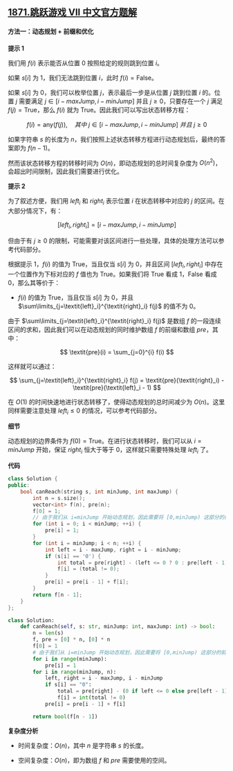 ## [1871.跳跃游戏 VII 中文官方题解](https://leetcode.cn/problems/jump-game-vii/solutions/100000/tiao-yue-you-xi-vii-by-leetcode-solution-rsyv)
#### 方法一：动态规划 + 前缀和优化

**提示 $1$**

我们用 $f(i)$ 表示能否从位置 $0$ 按照给定的规则跳到位置 $i$。

如果 $s[i]$ 为 $1$，我们无法跳到位置 $i$，此时 $f(i) = \text{False}$。

如果 $s[i]$ 为 $0$，我们可以枚举位置 $j$，表示最后一步是从位置 $j$ 跳到位置 $i$ 的。位置 $j$ 需要满足 $j \in [i - \textit{maxJump}, i - \textit{minJump}]$ 并且 $j \geq 0$，只要存在一个 $j$ 满足 $f(j)=\text{True}$，那么 $f(i)$ 就为 $\text{True}$。因此我们可以写出状态转移方程：

$$
f(i) = \text{any}\big(f(j)\big), \quad 其中 ~ j \in [i - \textit{maxJump}, i - \textit{minJump}] ~并且~ j \geq 0
$$

如果字符串 $s$ 的长度为 $n$，我们按照上述状态转移方程进行动态规划后，最终的答案即为 $f(n-1)$。

然而该状态转移方程的转移时间为 $O(n)$，即动态规划的总时间复杂度为 $O(n^2)$，会超出时间限制，因此我们需要进行优化。

**提示 $2$**

为了叙述方便，我们用 $\textit{left}_i$ 和 $\textit{right}_i$ 表示位置 $i$ 在状态转移中对应的 $j$ 的区间。在大部分情况下，有：

$$
[\textit{left}_i, \textit{right}_i] = [i - \textit{maxJump}, i - \textit{minJump}]
$$

但由于有 $j \geq 0$ 的限制，可能需要对该区间进行一些处理，具体的处理方法可以参考代码部分。

根据提示 $1$，$f(i)$ 的值为 $\text{True}$，当且仅当 $s[i]$ 为 $0$，并且区间 $[\textit{left}_i, \textit{right}_i]$ 中存在一个位置作为下标对应的 $f$ 值也为 $\text{True}$。如果我们将 $\text{True}$ 看成 $1$，$\text{False}$ 看成 $0$，那么其等价于：

- $f(i)$ 的值为 $\text{True}$，当且仅当 $s[i]$ 为 $0$，并且 $\sum\limits_{j=\textit{left}_i}^{\textit{right}_i} f(j)$ 的值不为 $0$。

由于 $\sum\limits_{j=\textit{left}_i}^{\textit{right}_i} f(j)$ 是数组 $f$ 的一段连续区间的求和，因此我们可以在动态规划的同时维护数组 $f$ 的前缀和数组 $\textit{pre}$，其中：

$$
\textit{pre}(i) = \sum_{j=0}^{i} f(i)
$$

这样就可以通过：

$$
\sum_{j=\textit{left}_i}^{\textit{right}_i} f(j) = \textit{pre}(\textit{right}_i) - \textit{pre}(\textit{left}_i - 1)
$$

在 $O(1)$ 的时间快速地进行状态转移了，使得动态规划的总时间减少为 $O(n)$。这里同样需要注意处理 $\textit{left}_i \leq 0$ 的情况，可以参考代码部分。

**细节**

动态规划的边界条件为 $f(0) = \text{True}$。在进行状态转移时，我们可以从 $i = \textit{minJump}$ 开始，保证 $\textit{right}_i$ 恒大于等于 $0$，这样就只需要特殊处理 $\textit{left}_i$ 了。

**代码**

```C++ [sol1-C++]
class Solution {
public:
    bool canReach(string s, int minJump, int maxJump) {
        int n = s.size();
        vector<int> f(n), pre(n);
        f[0] = 1;
        // 由于我们从 i=minJump 开始动态规划，因此需要将 [0,minJump) 这部分的前缀和预处理出来
        for (int i = 0; i < minJump; ++i) {
            pre[i] = 1;
        }
        for (int i = minJump; i < n; ++i) {
            int left = i - maxJump, right = i - minJump;
            if (s[i] == '0') {
                int total = pre[right] - (left <= 0 ? 0 : pre[left - 1]);
                f[i] = (total != 0);
            }
            pre[i] = pre[i - 1] + f[i];
        }
        return f[n - 1];
    }
};
```

```Python [sol1-Python3]
class Solution:
    def canReach(self, s: str, minJump: int, maxJump: int) -> bool:
        n = len(s)
        f, pre = [0] * n, [0] * n
        f[0] = 1
        # 由于我们从 i=minJump 开始动态规划，因此需要将 [0,minJump) 这部分的前缀和预处理出来
        for i in range(minJump):
            pre[i] = 1
        for i in range(minJump, n):
            left, right = i - maxJump, i - minJump
            if s[i] == "0":
                total = pre[right] - (0 if left <= 0 else pre[left - 1])
                f[i] = int(total != 0)
            pre[i] = pre[i - 1] + f[i]

        return bool(f[n - 1])
```

**复杂度分析**

- 时间复杂度：$O(n)$，其中 $n$ 是字符串 $s$ 的长度。

- 空间复杂度：$O(n)$，即为数组 $f$ 和 $\textit{pre}$ 需要使用的空间。